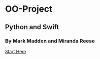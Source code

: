 # OO-Project
## Python and Swift
### By Mark Madden and Miranda Reese

[Start Here](FinalProject.md)

